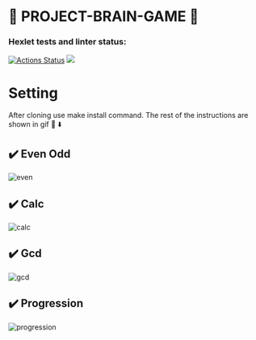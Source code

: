 # 💫 PROJECT-BRAIN-GAME 💫

### Hexlet tests and linter status:
[![Actions Status](https://github.com/Natali7772222/frontend-project-lvl1/workflows/hexlet-check/badge.svg)](https://github.com/Natali7772222/frontend-project-lvl1/actions)
<a href="https://codeclimate.com/github/Natali7772222/frontend-project-lvl1/maintainability"><img src="https://api.codeclimate.com/v1/badges/f7375cd585fb7adc3218/maintainability" /></a>

# Setting
After cloning use make install command. The rest of the instructions are shown in gif 👀  ⬇️


##  ✔️ Even Odd
![even](https://user-images.githubusercontent.com/110131934/209016921-1341ada7-d76a-4778-8f2c-ac45ab389c23.gif)


##  ✔️ Calc
![calc](https://user-images.githubusercontent.com/110131934/209017755-8857725f-ab10-41e7-964d-3940434443d0.gif)


##  ✔️ Gcd 
![gcd](https://user-images.githubusercontent.com/110131934/209018615-08248a51-942e-4c25-9500-5dbb30910f19.gif)


##  ✔️ Progression 
![progression](https://user-images.githubusercontent.com/110131934/209019323-9d6d301a-c129-46c6-806a-780a437c5511.gif)
